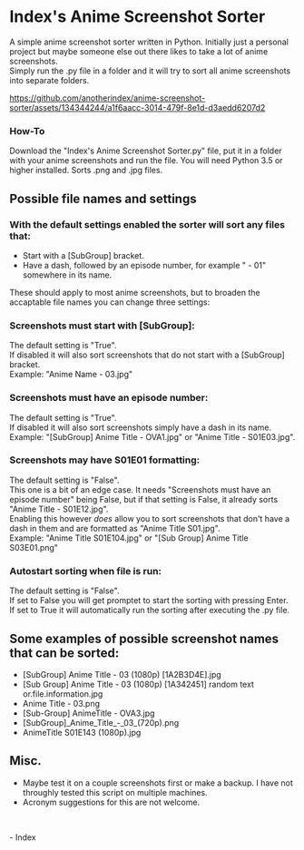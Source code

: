 # Index's Anime Screenshot Sorter
A simple anime screenshot sorter written in Python. Initially just a personal project but maybe someone else out there likes to take a lot of anime screenshots.    
Simply run the .py file in a folder and it will try to sort all anime screenshots into separate folders.

https://github.com/anotherindex/anime-screenshot-sorter/assets/134344244/a1f6aacc-3014-479f-8e1d-d3aedd6207d2

### How-To
Download the "Index's Anime Screenshot Sorter.py" file, put it in a folder with your anime screenshots and run the file. You will need Python 3.5 or higher installed. 
Sorts .png and .jpg files.

## Possible file names and settings
### With the default settings enabled the sorter will sort any files that:
- Start with a [SubGroup] bracket.
- Have a dash, followed by an episode number, for example " - 01" somewhere in its name.

These should apply to most anime screenshots, but to broaden the accaptable file names you can change three settings:
### Screenshots must start with [SubGroup]:
The default setting is "True".    
If disabled it will also sort screenshots that do not start with a [SubGroup] bracket.    
Example: "Anime Name - 03.jpg"
### Screenshots must have an episode number:
The default setting is "True".    
If disabled it will also sort screenshots simply have a dash in its name.   
Example: "[SubGroup] Anime Title - OVA1.jpg" or "Anime Title - S01E03.jpg".
### Screenshots may have S01E01 formatting:
The default setting is "False".    
This one is a bit of an edge case. It needs "Screenshots must have an episode number" being False, but if that setting is False, it already sorts "Anime Title - S01E12.jpg".    
Enabling this however *does* allow you to sort screenshots that don't have a dash in them and are formatted as "Anime Title S01.jpg".    
Example: "Anime Title S01E104.jpg" or "[Sub Group] Anime Title S03E01.png"
### Autostart sorting when file is run:
The default setting is "False".    
If set to False you will get promptet to start the sorting with pressing Enter. If set to True it will automatically run the sorting after executing the .py file.   
## Some examples of possible screenshot names that can be sorted:
- [SubGroup] Anime Title - 03 (1080p) [1A2B3D4E].jpg
- [Sub Group] Anime Title - 03 (1080p) [1A342451] random text or.file.information.jpg
- Anime Title - 03.png
- [Sub-Group] AnimeTitle - OVA3.jpg
- [SubGroup]\_Anime\_Title\_-\_03\_(720p).png
- AnimeTitle S01E143 (1080p).jpg
## Misc.
- Maybe test it on a couple screenshots first or make a backup. I have not throughly tested this script on multiple machines.
- Acronym suggestions for this are not welcome.

&nbsp;

\- Index
